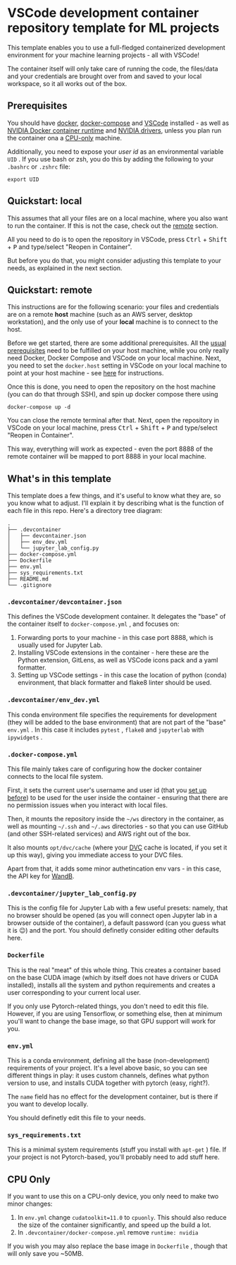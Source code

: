 # VSCode development container repository template for ML projects

This template enables you to use a full-fledged containerized development environment for your machine learning projects - all with VSCode!

The container itself will only take care of running the code, the files/data and your credentials are brought over from and saved to your local workspace, so it all works out of the box.

## Prerequisites

You should have [docker](https://docs.docker.com/get-docker/), [docker-compose](https://docs.docker.com/compose/install/) and [VSCode](https://code.visualstudio.com/docs/setup/setup-overview) installed - as well as [NVIDIA Docker container runtime](https://github.com/NVIDIA/nvidia-docker) and [NVIDIA drivers](https://github.com/NVIDIA/nvidia-docker/wiki/Frequently-Asked-Questions#how-do-i-install-the-nvidia-driver), unless you
plan run the container ona a [CPU-only](#cpu-only) machine.

Additionally, you need to expose your *user id* as an environmental variable `UID` . If you use bash or zsh, you do this by 
adding the following to your `.bashrc` or `.zshrc` file:

```
export UID
```

## Quickstart: local

This assumes that all your files are on a local machine, where you also want to run the container. If this is not the case, check out the [remote](#quickstart-remote) section.

All you need to do is to open the repository in VSCode, press <kbd>Ctrl</kbd> + <kbd>Shift</kbd> + <kbd>P</kbd> and type/select "Reopen in Container".

But before you do that, you might consider adjusting this template to your needs, as explained in the next section.

## Quickstart: remote

This instructions are for the following scenario: your files and credentials are on a remote **host** machine (such as an AWS server, desktop workstation), and the only use of your **local** machine is to connect to the host.

Before we get started, there are some additional prerequisites. All the [usual prerequisites](#prerequisites) need to be fulfilled on your host machine, while you only really need Docker, Docker Compose and VSCode on your local machine. Next, you need to set the `docker.host` setting in VSCode on your local machine to point at your host machine - see [here](https://code.visualstudio.com/docs/remote/containers-advanced#_a-basic-remote-example) for instructions.

Once this is done, you need to open the repository on the host machine (you can do that through SSH), and spin up docker compose there using

``` 
docker-compose up -d
```

You can close the remote terminal after that. Next, open the repository in VSCode on your local machine, press <kbd>Ctrl</kbd> + <kbd>Shift</kbd> + <kbd>P</kbd> and type/select "Reopen in Container".

This way, everything will work as expected - even the port 8888 of the remote container will be mapped to port 8888 in your local machine.

## What's in this template

This template does a few things, and it's useful to know what they are, so you know what to adjust. I'll explain it by describing what is the function of each file in this repo. Here's a directory tree diagram:

``` 
.
├── .devcontainer
│   ├── devcontainer.json
│   ├── env_dev.yml
│   └── jupyter_lab_config.py
├── docker-compose.yml
├── Dockerfile
├── env.yml
├── sys_requirements.txt
├── README.md
└── .gitignore
```

### `.devcontainer/devcontainer.json`

This defines the VSCode development container. It delegates the "base" of the container itself to `docker-compose.yml` , and focuses on:

1. Forwarding ports to your machine - in this case port 8888, which is usually used for Jupyter Lab.
2. Installing VSCode extensions in the container - here these are the Python extension, GitLens, as well as VSCode icons pack and a yaml formatter.
3. Setting up VSCode settings - in this case the location of python (conda) environment, that black formatter and flake8 linter should be used.

### `.devcontainer/env_dev.yml`

This conda environment file specifies the requirements for development (they will be added to the base environment) that are not part of the "base" `env.yml` . In this case it includes `pytest` , `flake8` and `jupyterlab` with `ipywidgets` .

### `.docker-compose.yml`

This file mainly takes care of configuring how the docker container connects to the local file system.

First, it sets the current user's username and user id (that you [set up before](#prerequisites)) to be used for the user inside the container - ensuring that there are no permission issues when you interact with local files.

Then, it mounts the repository inside the `~/ws` directory in the container, as well as mounting `~/.ssh` and `~/.aws` directories - so that you can use GitHub (and other SSH-related services) and AWS right out of the box.

It also mounts `opt/dvc/cache` (where your [DVC](https://dvc.org/) cache is located, if you set it up this way), giving you immediate access to your DVC files.

Apart from that, it adds some minor authetincation env vars - in this case, the API key for [WandB](https://wandb.ai/site).

### `.devcontainer/jupyter_lab_config.py`

This is the config file for Jupyter Lab with a few useful presets: namely, that no browser should be opened (as you will connect open Jupyter lab in a browser outside of the container), a default password (can you guess what it is 😉) and the port. You should definetly consider editing other defaults here.

### `Dockerfile`

This is the real "meat" of this whole thing. This creates a container based on the base CUDA image (which by itself does not have drivers or CUDA installed), installs all the system and python requirements and creates a user corresponding to your current local user.

If you only use Pytorch-related things, you don't need to edit this file. However, if you are using Tensorflow, or something else, then at minimum you'll want to change the base image, so that GPU support will work for you.

### `env.yml`

This is a conda environment, defining all the base (non-development) requirements of your project. It's a level above basic, so you can see different things in play: it uses custom channels, defines what python version to use, and installs CUDA together with pytorch (easy, right?).

The `name` field has no effect for the development container, but is there if you want to develop locally.

You should definetly edit this file to your needs.

### `sys_requirements.txt`

This is a minimal system requirements (stuff you install with `apt-get` ) file. If your project is not Pytorch-based, you'll probably need to add stuff here.

## CPU Only

If you want to use this on a CPU-only device, you only need to make two minor changes:

1. In `env.yml` change `cudatoolkit=11.0` to `cpuonly`. This should also reduce the size of the container significantly, and speed up the build a lot.
2. In `.devcontainer/docker-compose.yml` remove `runtime: nvidia`

If you wish you may also replace the base image in `Dockerfile` , though that will only save you ~50MB.
